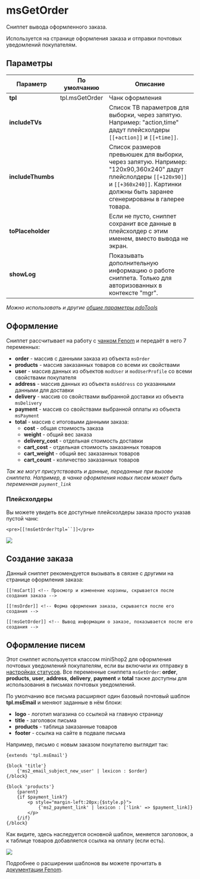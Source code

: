 # msGetOrder

Сниппет вывода оформленного заказа.

Используется на странице оформления заказа и отправки почтовых уведомлений покупателям.

## Параметры

| Параметр          | По умолчанию   | Описание                                                                                                                                                                                     |
| ----------------- | -------------- | -------------------------------------------------------------------------------------------------------------------------------------------------------------------------------------------- |
| **tpl**           | tpl.msGetOrder | Чанк оформления                                                                                                                                                                              |
| **includeTVs**    |                | Список ТВ параметров для выборки, через запятую. Например: "action,time" дадут плейсхолдеры `[[+action]]` и `[[+time]]`.                                                                         |
| **includeThumbs** |                | Список размеров превьюшек для выборки, через запятую. Например: "120x90,360x240" дадут плейслолдеры `[[+120x90]]` и `[[+360x240]]`. Картинки должны быть заранее сгенерированы в галерее товара. |
| **toPlaceholder** |                | Если не пусто, сниппет сохранит все данные в плейсхолдер с этим именем, вместо вывода не экран.                                                                                              |
| **showLog**       |                | Показывать дополнительную информацию о работе сниппета. Только для авторизованных в контекcте "mgr".                                                                                         |

*Можно использовать и другие [общие параметры pdoTools][1]*

## Оформление

Сниппет рассчитывает на работу с [чанком Fenom][2] и передаёт в него 7 переменных:

- **order** - массив с данными заказа из объекта `msOrder`
- **products** - массив заказанных товаров со всеми их свойствами
- **user** - массив данных из объектов `modUser` и `modUserProfile` со всеми свойствами покупателя
- **address** - массив данных из объекта `msAddress` со указанными данными для доставки
- **delivery** - массив со свойствами выбранной доставки из объекта `msDelivery`
- **payment** - массив со свойствами выбранной оплаты из объекта `msPayment`
- **total** - массив с итоговыми данными заказа:
  - **cost** - общая стоимость заказа
  - **weight** - общий вес заказа
  - **delivery_cost** - отдельная стоимость доставки
  - **cart_cost** - отдельная стоимость заказанных товаров
  - **cart_weight** - общий вес заказанных товаров
  - **cart_count** - количество заказанных товаров

*Так же могут присутствовать и данные, переданные при вызове сниппета.
Например, в чанке оформления новых писем может быть переменная `payment_link`*

### Плейсхолдеры

Вы можете увидеть все доступные плейсхолдеры заказа просто указав пустой чанк:

``` modx
<pre>[[!msGetOrder?tpl=``]]</pre>
```

[![](https://file.modx.pro/files/3/a/9/3a922d1321d8f853aada28c176b21767s.jpg)](https://file.modx.pro/files/3/a/9/3a922d1321d8f853aada28c176b21767.png)

## Создание заказа

Данный сниппет рекомендуется вызывать в связке с другими на странице оформления заказа:

``` modx
[[!msCart]] <!-- Просмотр и изменение корзины, скрывается после создания заказа -->

[[!msOrder]] <!-- Форма оформления заказа, скрывается после его создания -->

[[!msGetOrder]] <!-- Вывод информации о заказе, показывается после его создания -->
```

## Оформление писем

Этот сниппет используется классом miniShop2 для оформления почтовых уведомлений покупателям, если вы включили их отправку в [настройках статусов][3].
Все переменные сниппета `msGetOrder`: **order**, **products**, **user**, **address**, **delivery**, **payment** и **total** также доступны для использования в письмах почтовых уведомлений.

По умолчанию все письма расширяют один базовый почтовый шаблон **tpl.msEmail** и меняют заданные в нём блоки:

- **logo** - логотип магазина со ссылкой на главную страницу
- **title** - заголовок письма
- **products** - таблица заказанные товаров
- **footer** - ссылка на сайте в подвале письма

Например, письмо с новым заказом покупателю выглядит так:

``` fenom
{extends 'tpl.msEmail'}

{block 'title'}
    {'ms2_email_subject_new_user' | lexicon : $order}
{/block}

{block 'products'}
    {parent}
    {if $payment_link?}
        <p style="margin-left:20px;{$style.p}">
            {'ms2_payment_link' | lexicon : ['link' => $payment_link]}
        </p>
    {/if}
{/block}
```

Как видите, здесь наследуется основной шаблон, меняется заголовок, а к таблице товаров добавляется ссылка на оплату (если есть).

[![](https://file.modx.pro/files/b/1/c/b1c563c0b075caf2afce7609ac3f15e4s.jpg)](https://file.modx.pro/files/b/1/c/b1c563c0b075caf2afce7609ac3f15e4.png)

Подробнее о расширении шаблонов вы можете прочитать в [документации Fenom][4].

[1]: /components/pdotools/general-parameters
[2]: /components/pdotools/parser
[3]: /components/02_miniShop2/01_Интерфейс/04_Настройки.md
[4]: https://github.com/fenom-template/fenom/blob/master/docs/ru/tags/extends.md
